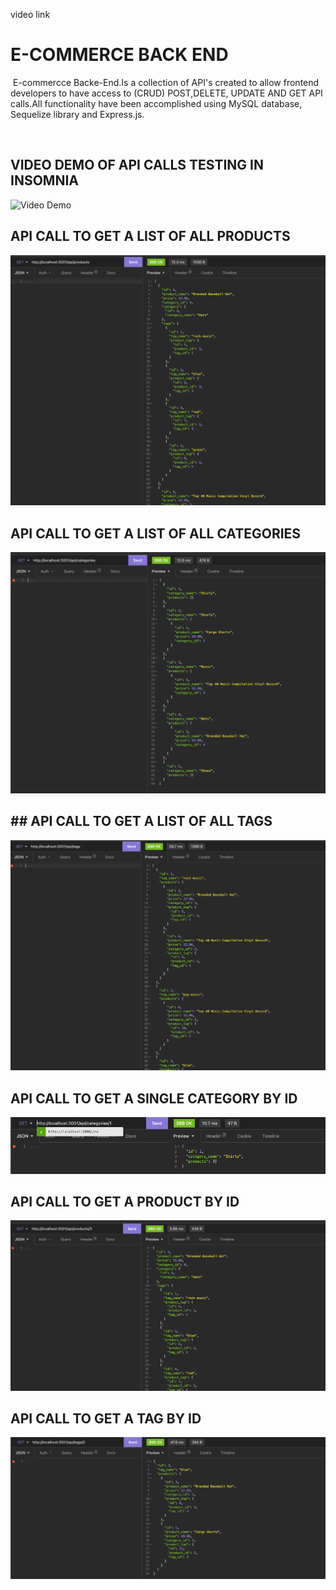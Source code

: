 video link 
# E-COMMERCE BACK END
​
E-commercce Backe-End.Is a collection of API's created to allow frontend developers to 
have access to (CRUD) POST,DELETE, UPDATE AND GET  API calls.All functionality have been accomplished using MySQL 
database, Sequelize library and Express.js.

​

## VIDEO DEMO OF API CALLS TESTING IN INSOMNIA
![Video Demo](https://www.awesomescreenshot.com/video/7157595?key=bee89fab811df98a6492b50b430ce84c)


## API CALL TO GET A LIST OF ALL PRODUCTS
![Screenshot](assets/images/allproducts.png)


## API CALL TO GET A LIST OF ALL CATEGORIES
![Screenshot](assets/images/allcategories.png)


## ## API CALL TO GET A LIST OF ALL TAGS
![Screenshot](assets/images/alltags.png)


## API CALL TO GET A SINGLE CATEGORY BY ID
![Screenshot](assets/images/categorybyid.png)


## API CALL TO GET A PRODUCT BY ID
![Screenshot](assets/images/productbyid.png)


## API CALL TO GET A TAG BY ID
![Screenshot](assets/images/tagbyid.png)
